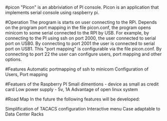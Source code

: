 #picon
"Picon" is an abbriviation of PI console. Picon is an application that implements serial console using raspberry pi.

#Operation
The program is starts on user connecting to the RPi. Depends on the program port mapping in the file picon.conf, the program opens minicom to some serial connected to the RPI by USB.
For example, by connecting to the PI using ssh on port 2000, the user connected to serial port on USB0. By connecting to port 2001 the user is connected to serial port on USB1. This "port mapping" is configurable via the file picon.conf. By connecting to port 22 the user can configure users, port mapping and other options.


#Features
Automatic portmapping of ssh to minicom
Configuration of Users, Port mapping

#Featuers of the Raspberry PI
Small dimentions - device as small as credit card
Low power supply - 5v, 1A
Advantage of open linux system

#Road Map
In the future the following features will be developed:

Simplification of TACACS configuration
Interactive menu
Case adaptable to Data Center Racks

